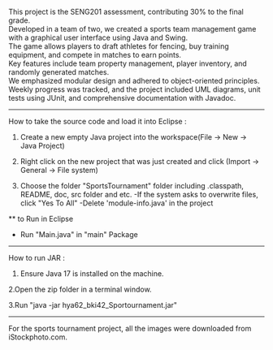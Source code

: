 This project is the SENG201 assessment, contributing 30% to the final grade. \
Developed in a team of two, we created a sports team management game with a graphical user interface using Java and Swing. \
The game allows players to draft athletes for fencing, buy training equipment, and compete in matches to earn points. \
Key features include team property management, player inventory, and randomly generated matches. \
We emphasized modular design and adhered to object-oriented principles.\
Weekly progress was tracked, and the project included UML diagrams, unit tests using JUnit, and comprehensive documentation with Javadoc.

----------------------------------------------------------------------------------------------------------------------

How to take the source code and load it into Eclipse :

1. Create a new empty Java project into the workspace(File -> New -> Java Project)

2. Right click on the new project that was just created and click (Import -> General -> File system)

3. Choose the folder "SportsTournament" folder including .classpath, README, doc, src folder and etc.
    -If the system asks to overwrite files, click "Yes To All"
    -Delete 'module-info.java' in the project


** to Run in Eclipse
- Run "Main.java" in "main" Package



---------------------------------------------------------------------------------------------------------------------

How to run JAR :

1. Ensure Java 17 is installed on the machine.

2.Open the zip folder in a terminal window.

3.Run "java -jar hya62_bki42_Sportournament.jar"



---------------------------------------------------------------------------------------------------------------------

For the sports tournament project, all the images were downloaded from iStockphoto.com.


